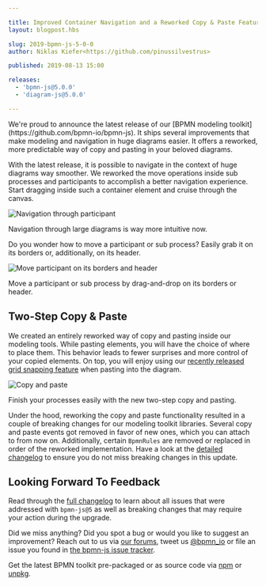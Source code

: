 ```yaml
---

title: Improved Container Navigation and a Reworked Copy & Paste Feature
layout: blogpost.hbs

slug: 2019-bpmn-js-5-0-0
author: Niklas Kiefer<https://github.com/pinussilvestrus>

published: 2019-08-13 15:00

releases:
  - 'bpmn-js@5.0.0'
  - 'diagram-js@5.0.0'

---
```


<p class="introduction">
  We're proud to announce the latest release of our [BPMN modeling toolkit](https://github.com/bpmn-io/bpmn-js). It ships several improvements that make modeling and navigation in huge diagrams easier. It offers a reworked, more predictable way of copy and pasting in your beloved diagrams.
</p>

<!-- continue -->

With the latest release, it is possible to navigate in the context of huge diagrams way smoother. We reworked the move operations inside sub processes and participants to accomplish a better navigation experience. Start dragging inside such a container element and cruise through the canvas.

<div class="figure">
  <img src="{{ assets }}/attachments/blog/2019/006-container-navigation-1.gif" alt="Navigation through participant">
  <p class="caption">
    Navigation through large diagrams is way more intuitive now.
  </p>
</div>

Do you wonder how to move a participant or sub process? Easily grab it on its borders or, additionally, on its header.

<div class="figure">
  <img src="{{ assets }}/attachments/blog/2019/006-container-navigation-2.gif" alt="Move participant on its borders and header">
  <p class="caption">
    Move a participant or sub process by drag-and-drop on its borders or header.
  </p>
</div>


## Two-Step Copy & Paste

We created an entirely reworked way of copy and pasting inside our modeling tools. While pasting elements, you will have the choice of where to place them. This behavior leads to fewer surprises and more control of your copied elements. On top, you will enjoy using our <a href="https://bpmn.io/blog/posts/2019-bpmn-js-4-0-0.html" target="_blank">recently released grid snapping feature</a> when pasting into the diagram.

<div class="figure">
  <img src="{{ assets }}/attachments/blog/2019/006-copy-paste.gif" alt="Copy and paste">
  <p class="caption">
    Finish your processes easily with the new two-step copy and pasting.
  </p>
</div>

Under the hood, reworking the copy and paste functionality resulted in a couple of breaking changes for our modeling toolkit libraries. Several copy and paste events got removed in favor of new ones, which you can attach to from now on. Additionally, certain `BpmnRules` are removed or replaced in order of the reworked implementation. Have a look at the [detailed changelog](https://github.com/bpmn-io/bpmn-js/blob/master/CHANGELOG.md#500) to ensure you do not miss breaking changes in this update.


## Looking Forward To Feedback

Read through the [full changelog](https://github.com/bpmn-io/bpmn-js/blob/master/CHANGELOG.md#500) to learn about all issues that were addressed with `bpmn-js@5` as well as breaking changes that may require your action during the upgrade.

Did we miss anything? Did you spot a bug or would you like to suggest an improvement? Reach out to us via [our forums](https://forum.bpmn.io), tweet us [@bpmn_io](https://twitter.com/bpmn_io) or file an issue you found in [the bpmn-js issue tracker](https://github.com/bpmn-io/bpmn-js/issues).

Get the latest BPMN toolkit pre-packaged or as source code via [npm](https://www.npmjs.com/package/bpmn-js) or [unpkg](https://unpkg.com/bpmn-js/).
